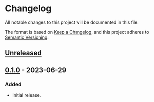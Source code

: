 # Changelog

All notable changes to this project will be documented in this file.

The format is based on [Keep a Changelog](https://keepachangelog.com/en/1.0.0/),
and this project adheres to [Semantic Versioning](https://semver.org/spec/v2.0.0.html).

## [Unreleased]

## [0.1.0] - 2023-06-29

### Added

- Initial release.

[unreleased]: https://github.com/elizagamedev/shell-command-x.el/compare/v1.1.0...HEAD
[0.1.0]: https://github.com/elizagamedev/shell-command-x.el/releases/tag/v0.1.0
